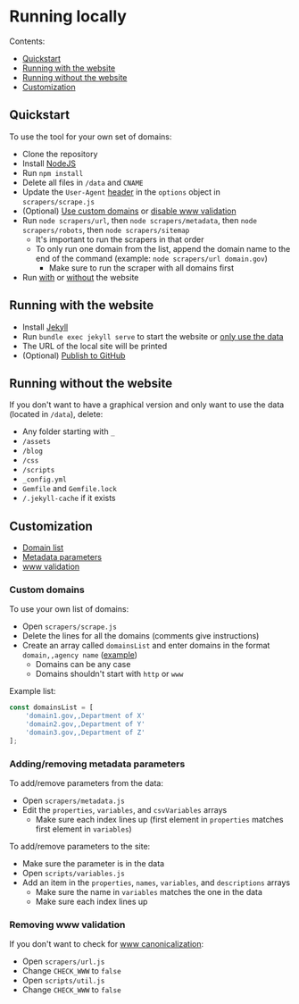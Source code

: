 # Running locally

Contents:

- [Quickstart](#quickstart)
- [Running with the website](#running-with-the-website)
- [Running without the website](#running-without-the-website)
- [Customization](#customization)

## Quickstart

To use the tool for your own set of domains:
- Clone the repository
- Install [NodeJS](https://nodejs.org/en/download/current)
- Run `npm install`
- Delete all files in `/data` and `CNAME`
- Update the `User-Agent` [header](https://developer.mozilla.org/en-US/docs/Web/HTTP/Headers/User-Agent) in the `options` object in `scrapers/scrape.js`
- (Optional) [Use custom domains](#custom-domains) or [disable www validation](#removing-www-validation)
- Run `node scrapers/url`, then `node scrapers/metadata`, then `node scrapers/robots`, then `node scrapers/sitemap` 
    - It's important to run the scrapers in that order
    - To only run one domain from the list, append the domain name to the end of the command (example: `node scrapers/url domain.gov`)
        - Make sure to run the scraper with all domains first
- Run [with](#running-with-the-website) or [without](#running-without-the-website) the website

## Running with the website 
- Install [Jekyll](https://jekyllrb.com/docs/)
- Run `bundle exec jekyll serve` to start the website or [only use the data](#running-without-the-website)
- The URL of the local site will be printed
- (Optional) [Publish to GitHub](https://docs.github.com/en/pages/setting-up-a-github-pages-site-with-jekyll)

## Running without the website

If you don't want to have a graphical version and only want to use the data (located in `/data`), delete:
- Any folder starting with `_`
- `/assets`
- `/blog`
- `/css`
- `/scripts`
- `_config.yml`
- `Gemfile` and `Gemfile.lock`
- `/.jekyll-cache` if it exists

## Customization

- [Domain list](#custom-domains)
- [Metadata parameters](#addingremoving-metadata-parameters)
- [www validation](#removing-www-validation)

### Custom domains

To use your own list of domains:
- Open `scrapers/scrape.js`
- Delete the lines for all the domains (comments give instructions)
- Create an array called `domainsList` and enter domains in the format `domain,,agency name` ([example](#example-domains-list))
    - Domains can be any case
    - Domains shouldn't start with `http` or `www`

<a id="example-domains-list">Example list:</a>
```javascript
const domainsList = [
    'domain1.gov,,Department of X'
    'domain2.gov,,Department of Y'
    'domain3.gov,,Department of Z'
];
```

### Adding/removing metadata parameters

To add/remove parameters from the data:
- Open `scrapers/metadata.js`
- Edit the `properties`, `variables`, and `csvVariables` arrays
    - Make sure each index lines up (first element in `properties` matches first element in `variables`)

To add/remove parameters to the site:
- Make sure the parameter is in the data
- Open `scripts/variables.js`
- Add an item in the `properties`, `names`, `variables`, and `descriptions` arrays
    - Make sure the name in `variables` matches the one in the data
    - Make sure each index lines up

### Removing www validation

If you don't want to check for [www canonicalization](https://scangov.org/docs/canonicalization):
- Open `scrapers/url.js`
- Change `CHECK_WWW` to `false`
- Open `scripts/util.js`
- Change `CHECK_WWW` to `false`